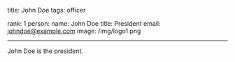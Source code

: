 title: John Doe
tags: officer

rank: 1
person:
    name: John Doe
    title: President
    email: johndoe@example.com
    image: /img/logo1.png

---

John Doe is the president.
